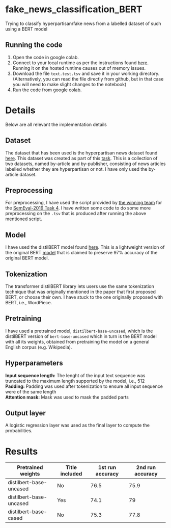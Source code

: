# fake_news_classification_BERT
Trying to classify hyperpartisan/fake news from a labelled dataset of such using a BERT model

## Running the code
1. Open the code in google colab. 
2. Connect to your local runtime as per the instructions found [here](https://research.google.com/colaboratory/local-runtimes.html). Running it on the hosted runtime causes out of memory issues. 
3. Download the file `text.test.tsv` and save it in your working directory. (Alternatively, you can read the file directly from github, but in that case you will need to make slight changes to the notebook)
4. Run the code from google colab. 


# Details
Below are all relevant the implementation details

## Dataset
The dataset that has been used is the hyperpartisan news dataset found [here](https://zenodo.org/record/1489920). This dataset was created as part of this [task](https://www.aclweb.org/anthology/S19-2145/). This is a collection of two datasets, named by-article and by-publisher, consisting of news articles labelled whether they are hyperpartisan or not. I have only used the by-article dataset. 

## Preprocessing
For preprocessing, I have used the script provided by [the winning team](https://github.com/hyperpartisan-news-challenge/bertha-von-suttner/blob/master/Preprocessing/xml2line.py) for the [SemEval-2019 Task 4](https://pan.webis.de/semeval19/semeval19-web/). I have written some code to do some more preprocessing on the `.tsv` that is produced after running the above mentioned script.

## Model
I have used the distilBERT model found [here](https://huggingface.co/transformers/model_doc/distilbert.html). This is a lightweight version of the original BERT [model](https://github.com/google-research/bert) that is claimed to preserve 97% accuracy of the original BERT model. 

## Tokenization
The transformer distilBERT library lets users use the same tokenization technique that was originally mentioned in the paper that first proposed BERT, or choose their own. I have stuck to the one originally proposed with BERT, i.e., WordPiece.

## Pretraining
I have used a pretrained model, `distilbert-base-uncased`, which is the distilBERT version of `bert-base-uncased` which in turn is the BERT model with all its weights, obtained from pretraining the model on a general English corpus (e.g. Wikipedia). 

## Hyperparameters
**Input sequence length:** The lenght of the input text sequence was truncated to the maximum length supported by the model, i.e., 512  
**Padding:** Padding was used after tokenization to ensure all input sequence were of the same length  
**Attention mask:** Mask was used to mask the padded parts  

## Output layer
A logistic regression layer was used as the final layer to compute the probabilities. 

# Results
Pretrained weights | Title included | 1st run accuracy | 2nd run accuracy
-------------------|----------------|------------------|-----------------
distilbert-base-uncased | No | 76.5 | 75.9
distilbert-base-uncased | Yes | 74.1 | 79
distilbert-base-cased | No | 75.3 | 77.8

